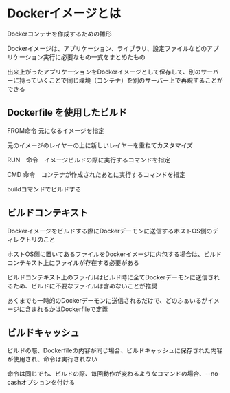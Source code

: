 # Dockerイメージとは
Dockerコンテナを作成するための雛形

Dockerイメージは、アプリケーション、ライブラリ、設定ファイルなどのアプリケーション実行に必要なもの一式をまとめたもの

出来上がったアプリケーションをDockerイメージとして保存して、別のサーバーに持っていくことで同じ環境（コンテナ）を別のサーバー上で再現することができる

## Dockerfile を使用したビルド

FROM命令 元になるイメージを指定

元のイメージのレイヤーの上に新しいレイヤーを重ねてカスタマイズ

RUN　命令　イメージビルドの際に実行するコマンドを指定

CMD 命令　コンテナが作成されたあとに実行するコマンドを指定

buildコマンドでビルドする

## ビルドコンテキスト
Dockerイメージをビルドする際にDockerデーモンに送信するホストOS側のディレクトリのこと

ホストOS側に置いてあるファイルをDockerイメージに内包する場合は、ビルドコンテキスト上にファイルが存在する必要がある

ビルドコンテキスト上のファイルはビルド時に全てDockerデーモンに送信されるため、ビルドに不要なファイルは含めないことが推奨

あくまでも一時的のDockerデーモンに送信されるだけで、どのふぁいるがイメージに含まれるかはDockerfileで定義

## ビルドキャッシュ
ビルドの際、Dockerfileの内容が同じ場合、ビルドキャッシュに保存された内容が使用され、命令は実行されない

命令は同じでも、ビルドの際、毎回動作が変わるようなコマンドの場合、--no-cashオプションを付ける



